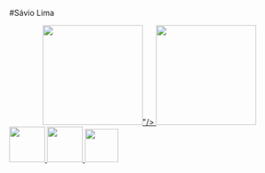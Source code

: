 #Sávio Lima 

<div align="center">
  <a href="https://github.com/saviolima3"> 
  <img height="180em" src="https://github-readme-stats.vercel.app/api?username=saviolima3&show_icons=true&theme=dracula&include_all_commits=true&count_private=true"/>"/>
  <img height="180em" src="https://github-readme-stats.vercel.app/api/top-langs/?username=saviolima3&layout=compact&langs_count=7&theme=dracula"/>
</div>

<div>
<img height="64em" src= "https://cdn.icon-icons.com/icons2/1488/PNG/512/5352-html5_102567.png">
<img height="64em" src= "https://wikiimg.tojsiabtv.com/wikipedia/commons/thumb/d/d5/CSS3_logo_and_wordmark.svg/1200px-CSS3_logo_and_wordmark.svg.png">                 <img height="60em" src= "https://logodownload.org/wp-content/uploads/2022/04/javascript-logo-1.png">        
</div>


